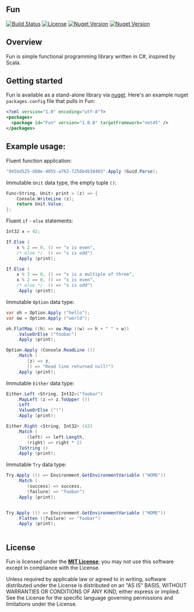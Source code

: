 ## Fun

[![Build Status](https://travis-ci.org/sungiant/fun.png?branch=master)](https://travis-ci.org/sungiant/fun)
[![License](https://img.shields.io/badge/license-MIT-lightgrey.svg)](https://github.com/sungiant/fun/blob/master/LICENSE)
[![Nuget Version](https://img.shields.io/nuget/v/Fun.svg)](https://www.nuget.org/packages/Fun)
[![Nuget Version](https://img.shields.io/nuget/dt/Fun)](https://www.nuget.org/packages/Fun)

## Overview

Fun is simple functional programming library written in C#, inspired by Scala.

## Getting started

Fun is available as a stand-alone library via [nuget][fun_nuget].  Here's an example nuget `packages.config` file that pulls in Fun:

```xml
<?xml version="1.0" encoding="utf-8"?>
<packages>
  <package id="Fun" version="1.0.0" targetFramework="net45" />
</packages>
```


## Example usage:

Fluent function application:

```cs
"945bd525-d80e-4055-a762-7256b4b38403".Apply (Guid.Parse);
```

Immutable `Unit` data type, the empty tuple `()`:

```cs
Func<String, Unit> print = (z) => {
	Console.WriteLine (z);
	return Unit.Value;
};
```

Fluent `if` - `else` statements:

```cs
Int32 x = 42;

If.Else (	
	x % 2 == 0, () => "x is even",
	/* else */  () => "x is odd")
	.Apply (print);

If.Else (
	x % 3 == 0, () => "x is a multiple of three",
	x % 2 == 0, () => "x is even",
	/* else */  () => "x is odd")
	.Apply (print);
```

Immutable `Option` data type:

```cs
var oh = Option.Apply ("hello");
var ow = Option.Apply ("world");

oh.FlatMap ((h) => ow.Map ((w) => h + " " + w))
    .ValueOrElse ("foobar")
	.Apply (print);

Option.Apply (Console.ReadLine ())
	.Match (
	    (z) => z,
	    () => "Read line returned null!")
	.Apply (print);
```

Immutable `Either` data type:

```cs
Either.Left <String, Int32>("foobar")
	.MapLeft (z => z.ToUpper ())
	.Left
	.ValueOrElse ("!")
	.Apply (print);

Either.Right <String, Int32> (42)
	.Match (
		(left) => left.Length,
		(right) => right * 2)
	.ToString ()
	.Apply (print);
```

Immutable `Try` data type:

```cs
Try.Apply (() => Environment.GetEnvironmentVariable ("HOME"))
	.Match (
		(success) => success,
		(failure) => "foobar")
	.Apply (print);


Try.Apply (() => Environment.GetEnvironmentVariable ("HOME"))
	.Flatten ((failure) => "foobar")
	.Apply (print);
	
```

## License

Fun is licensed under the **[MIT License][mit]**; you may not use this software except in compliance with the License.

Unless required by applicable law or agreed to in writing, software
distributed under the License is distributed on an "AS IS" BASIS,
WITHOUT WARRANTIES OR CONDITIONS OF ANY KIND, either express or implied.
See the License for the specific language governing permissions and
limitations under the License.

[mit]: https://github.com/sungiant/fun/blob/master/LICENSE
[fun_nuget]: https://www.nuget.org/packages/Fun/
[sources]: https://github.com/sungiant/abacus/tree/master/source/abacus/src/main/cs
